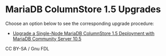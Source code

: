 
# MariaDB ColumnStore 1.5 Upgrades

Choose an option below to see the corresponding upgrade procedure:


* [Upgrade a Single-Node MariaDB ColumnStore 1.5 Deployment with MariaDB Community Server 10.5](/en/deploy-mariadb-columnstore-with-mariadb-community-server/)


CC BY-SA / Gnu FDL

